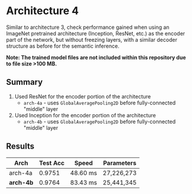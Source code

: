 # Architecture 4
Similar to architecture 3, check performance gained when using an ImageNet pretrained architecture (Inception, ResNet, etc.) as the encoder part of the network, but without freezing layers, with a similar decoder structure as before for the semantic inference.

**Note: The trained model files are not included within this repository due to file size >100 MB.**

## Summary
1. Used ResNet for the encoder portion of the architecture
   - `arch-4a` - uses `GlobalAveragePooling2D` before fully-connected "middle" layer
2. Used Inception for the encoder portion of the architecture
   - `arch-4b` - uses `GlobalAveragePooling2D` before fully-connected "middle" layer

## Results

Arch | Test Acc | Speed | Parameters
--- | --- | --- | ---
arch-4a | 0.9751 | 48.60 ms | 27,226,273
**arch-4b** | 0.9764 | 83.43 ms | 25,441,345